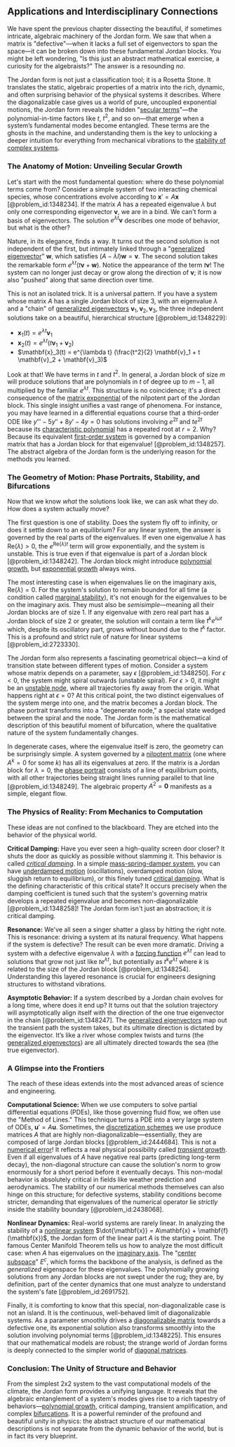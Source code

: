 ## Applications and Interdisciplinary Connections

We have spent the previous chapter dissecting the beautiful, if sometimes intricate, algebraic machinery of the Jordan form. We saw that when a matrix is "defective"—when it lacks a full set of eigenvectors to span the space—it can be broken down into these fundamental Jordan blocks. You might be left wondering, "Is this just an abstract mathematical exercise, a curiosity for the algebraists?" The answer is a resounding *no*.

The Jordan form is not just a classification tool; it is a Rosetta Stone. It translates the static, algebraic properties of a matrix into the rich, dynamic, and often surprising behavior of the physical systems it describes. Where the diagonalizable case gives us a world of pure, uncoupled exponential motions, the Jordan form reveals the hidden "[secular terms](@article_id:166989)"—the polynomial-in-time factors like $t$, $t^2$, and so on—that emerge when a system’s fundamental modes become entangled. These terms are the ghosts in the machine, and understanding them is the key to unlocking a deeper intuition for everything from mechanical vibrations to the [stability of complex systems](@article_id:164868).

### The Anatomy of Motion: Unveiling Secular Growth

Let's start with the most fundamental question: where do these polynomial terms come from? Consider a simple system of two interacting chemical species, whose concentrations evolve according to $\mathbf{x}' = A\mathbf{x}$ [@problem_id:1348234]. If the matrix $A$ has a repeated eigenvalue $\lambda$ but only one corresponding eigenvector $\mathbf{v}$, we are in a bind. We can't form a basis of eigenvectors. The solution $e^{\lambda t}\mathbf{v}$ describes one mode of behavior, but what is the other?

Nature, in its elegance, finds a way. It turns out the second solution is not independent of the first, but intimately linked through a "[generalized eigenvector](@article_id:153568)" $\mathbf{w}$, which satisfies $(A-\lambda I)\mathbf{w} = \mathbf{v}$. The second solution takes the remarkable form $e^{\lambda t}(t\mathbf{v} + \mathbf{w})$. Notice the appearance of the term $t\mathbf{v}$! The system can no longer just decay or grow along the direction of $\mathbf{v}$; it is now also "pushed" along that same direction over time.

This is not an isolated trick. It is a universal pattern. If you have a system whose matrix $A$ has a single Jordan block of size 3, with an eigenvalue $\lambda$ and a "chain" of [generalized eigenvectors](@article_id:151855) $\mathbf{v}_1, \mathbf{v}_2, \mathbf{v}_3$, the three independent solutions take on a beautiful, hierarchical structure [@problem_id:1348229]:
- $\mathbf{x}_1(t) = e^{\lambda t} \mathbf{v}_1$
- $\mathbf{x}_2(t) = e^{\lambda t} (t \mathbf{v}_1 + \mathbf{v}_2)$
- $\mathbf{x}_3(t) = e^{\lambda t} (\frac{t^2}{2} \mathbf{v}_1 + t \mathbf{v}_2 + \mathbf{v}_3)$

Look at that! We have terms in $t$ and $t^2$. In general, a Jordan block of size $m$ will produce solutions that are polynomials in $t$ of degree up to $m-1$, all multiplied by the familiar $e^{\lambda t}$. This structure is no coincidence; it's a direct consequence of the [matrix exponential](@article_id:138853) of the nilpotent part of the Jordan block. This single insight unifies a vast range of phenomena. For instance, you may have learned in a differential equations course that a third-order ODE like $y''' - 5y'' + 8y' - 4y = 0$ has solutions involving $e^{2t}$ and $te^{2t}$ because its [characteristic polynomial](@article_id:150415) has a repeated root at $r=2$. Why? Because its equivalent [first-order system](@article_id:273817) is governed by a companion matrix that has a Jordan block for that eigenvalue! [@problem_id:1348257]. The abstract algebra of the Jordan form is the underlying reason for the methods you learned.

### The Geometry of Motion: Phase Portraits, Stability, and Bifurcations

Now that we know *what* the solutions look like, we can ask what they *do*. How does a system actually move?

The first question is one of stability. Does the system fly off to infinity, or does it settle down to an equilibrium? For any linear system, the answer is governed by the real parts of the eigenvalues. If even one eigenvalue $\lambda$ has $\text{Re}(\lambda) > 0$, the $e^{\text{Re}(\lambda)t}$ term will grow exponentially, and the system is unstable. This is true even if that eigenvalue is part of a Jordan block [@problem_id:1348242]. The Jordan block might introduce [polynomial growth](@article_id:176592), but [exponential growth](@article_id:141375) always wins.

The most interesting case is when eigenvalues lie on the imaginary axis, $\text{Re}(\lambda)=0$. For the system's solution to remain bounded for all time (a condition called [marginal stability](@article_id:147163)), it's not enough for the eigenvalues to be on the imaginary axis. They must also be *semisimple*—meaning all their Jordan blocks are of size 1. If any eigenvalue with zero real part has a Jordan block of size 2 or greater, the solution will contain a term like $t^k e^{i\omega t}$ which, despite its oscillatory part, grows without bound due to the $t^k$ factor. This is a profound and strict rule of nature for linear systems [@problem_id:2723330].

The Jordan form also represents a fascinating geometrical object—a kind of transition state between different types of motion. Consider a system whose matrix depends on a parameter, say $\epsilon$ [@problem_id:1348250]. For $\epsilon<0$, the system might spiral outwards (unstable spiral). For $\epsilon>0$, it might be an [unstable node](@article_id:270482), where all trajectories fly away from the origin. What happens right at $\epsilon=0$? At this critical point, the two distinct eigenvalues of the system merge into one, and the matrix becomes a Jordan block. The phase portrait transforms into a "degenerate node," a special state wedged between the spiral and the node. The Jordan form is the mathematical description of this beautiful moment of bifurcation, where the qualitative nature of the system fundamentally changes.

In degenerate cases, where the eigenvalue itself is zero, the geometry can be surprisingly simple. A system governed by a [nilpotent matrix](@article_id:152238) (one where $A^k=0$ for some $k$) has all its eigenvalues at zero. If the matrix is a Jordan block for $\lambda=0$, the [phase portrait](@article_id:143521) consists of a line of equilibrium points, with all other trajectories being straight lines running parallel to that line [@problem_id:1348249]. The algebraic property $A^2=\mathbf{0}$ manifests as a simple, elegant flow.

### The Physics of Reality: From Mechanics to Computation

These ideas are not confined to the blackboard. They are etched into the behavior of the physical world.

**Critical Damping:** Have you ever seen a high-quality screen door closer? It shuts the door as quickly as possible without slamming it. This behavior is called *[critical damping](@article_id:154965)*. In a simple [mass-spring-damper system](@article_id:263869), you can have [underdamped motion](@article_id:162135) (oscillations), overdamped motion (slow, sluggish return to equilibrium), or this finely tuned [critical damping](@article_id:154965). What is the defining characteristic of this critical state? It occurs precisely when the damping coefficient is tuned such that the system's governing matrix develops a repeated eigenvalue and becomes non-diagonalizable [@problem_id:1348258]! The Jordan form isn't just an abstraction; it *is* critical damping.

**Resonance:** We've all seen a singer shatter a glass by hitting the right note. This is resonance: driving a system at its natural frequency. What happens if the system is defective? The result can be even more dramatic. Driving a system with a defective eigenvalue $\lambda$ with a [forcing function](@article_id:268399) $e^{\lambda t}$ can lead to solutions that grow not just like $t e^{\lambda t}$, but potentially as $t^k e^{\lambda t}$ where $k$ is related to the size of the Jordan block [@problem_id:1348254]. Understanding this layered resonance is crucial for engineers designing structures to withstand vibrations.

**Asymptotic Behavior:** If a system described by a Jordan chain evolves for a long time, where does it end up? It turns out that the solution trajectory will asymptotically align itself with the direction of the one true eigenvector in the chain [@problem_id:1348247]. The [generalized eigenvectors](@article_id:151855) map out the transient path the system takes, but its ultimate direction is dictated by the eigenvector. It’s like a river whose complex twists and turns (the [generalized eigenvectors](@article_id:151855)) are all ultimately directed towards the sea (the true eigenvector).

### A Glimpse into the Frontiers

The reach of these ideas extends into the most advanced areas of science and engineering.

**Computational Science:** When we use computers to solve partial differential equations (PDEs), like those governing fluid flow, we often use the "Method of Lines." This technique turns a PDE into a very large system of ODEs, $\mathbf{u}' = A\mathbf{u}$. Sometimes, the [discretization schemes](@article_id:152580) we use produce matrices $A$ that are highly non-diagonalizable—essentially, they are composed of large Jordan blocks [@problem_id:2444684]. This is not a [numerical error](@article_id:146778)! It reflects a real physical possibility called *[transient growth](@article_id:263160)*. Even if all eigenvalues of $A$ have negative real parts (predicting long-term decay), the non-diagonal structure can cause the solution's norm to grow enormously for a short period before it eventually decays. This non-modal behavior is absolutely critical in fields like weather prediction and aerodynamics. The stability of our numerical methods themselves can also hinge on this structure; for defective systems, stability conditions become stricter, demanding that eigenvalues of the numerical operator lie *strictly* inside the stability boundary [@problem_id:2438068].

**Nonlinear Dynamics:** Real-world systems are rarely linear. In analyzing the stability of a [nonlinear system](@article_id:162210) $\dot{\mathbf{x}} = A\mathbf{x} + \mathbf{f}(\mathbf{x})$, the Jordan form of the linear part $A$ is the starting point. The famous Center Manifold Theorem tells us how to analyze the most difficult case: when $A$ has eigenvalues on the [imaginary axis](@article_id:262124). The "[center subspace](@article_id:268906)" $E^c$, which forms the backbone of the analysis, is defined as the *generalized* eigenspace for these eigenvalues. The polynomially growing solutions from any Jordan blocks are not swept under the rug; they are, by definition, part of the center dynamics that one must analyze to understand the system's fate [@problem_id:2691752].

Finally, it is comforting to know that this special, non-diagonalizable case is not an island. It is the continuous, well-behaved limit of diagonalizable systems. As a parameter smoothly drives a [diagonalizable matrix](@article_id:149606) towards a defective one, its exponential solution also transforms smoothly into the solution involving polynomial terms [@problem_id:1348225]. This ensures that our mathematical models are robust; the strange world of Jordan forms is deeply connected to the simpler world of [diagonal matrices](@article_id:148734).

### Conclusion: The Unity of Structure and Behavior

From the simplest 2x2 system to the vast computational models of the climate, the Jordan form provides a unifying language. It reveals that the algebraic entanglement of a system's modes gives rise to a rich tapestry of behaviors—[polynomial growth](@article_id:176592), critical damping, transient amplification, and complex [bifurcations](@article_id:273479). It is a powerful reminder of the profound and beautiful unity in physics: the abstract structure of our mathematical descriptions is not separate from the dynamic behavior of the world, but is in fact its very blueprint.